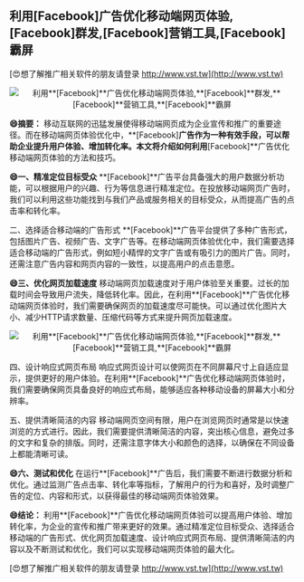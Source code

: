 ## **利用**[Facebook]**广告优化移动端网页体验,**[Facebook]**群发,**[Facebook]**营销工具,**[Facebook]**霸屏**

[😍想了解推广相关软件的朋友请登录 http://www.vst.tw](http://www.vst.tw)

 <center><img src="https://vst.tw/MP4/tuiguang/png/2.png" alt="利用**[Facebook]**广告优化移动端网页体验,**[Facebook]**群发,**[Facebook]**营销工具,**[Facebook]**霸屏"></center>

**😄摘要：**
移动互联网的迅猛发展使得移动端网页成为企业宣传和推广的重要途径。而在移动端网页体验优化中，**[Facebook]**广告作为一种有效手段，可以帮助企业提升用户体验、增加转化率。本文将介绍如何利用**[Facebook]**广告优化移动端网页体验的方法和技巧。

**😄一、精准定位目标受众**
**[Facebook]**广告平台具备强大的用户数据分析功能，可以根据用户的兴趣、行为等信息进行精准定位。在投放移动端网页广告时，我们可以利用这些功能找到与我们产品或服务相关的目标受众，从而提高广告的点击率和转化率。

二、选择适合移动端的广告形式
**[Facebook]**广告平台提供了多种广告形式，包括图片广告、视频广告、文字广告等。在移动端网页体验优化中，我们需要选择适合移动端的广告形式，例如短小精悍的文字广告或有吸引力的图片广告。同时，还需注意广告内容和网页内容的一致性，以提高用户的点击意愿。

**😄三、优化网页加载速度**
移动端网页加载速度对于用户体验至关重要。过长的加载时间会导致用户流失，降低转化率。因此，在利用**[Facebook]**广告优化移动端网页体验时，我们需要确保网页的加载速度尽可能快。可以通过优化图片大小、减少HTTP请求数量、压缩代码等方式来提升网页加载速度。

 <center><img src="https://vst.tw/MP4/tuiguang/png/7.png" alt="利用**[Facebook]**广告优化移动端网页体验,**[Facebook]**群发,**[Facebook]**营销工具,**[Facebook]**霸屏"></center>

四、设计响应式网页布局
响应式网页设计可以使网页在不同屏幕尺寸上自适应显示，提供更好的用户体验。在利用**[Facebook]**广告优化移动端网页体验时，我们需要确保网页具备良好的响应式布局，能够适应各种移动设备的屏幕大小和分辨率。

五、提供清晰简洁的内容
移动端网页空间有限，用户在浏览网页时通常是以快速浏览的方式进行。因此，我们需要提供清晰简洁的内容，突出核心信息，避免过多的文字和复杂的排版。同时，还需注意字体大小和颜色的选择，以确保在不同设备上都能清晰可读。

**😄六、测试和优化**
在运行**[Facebook]**广告后，我们需要不断进行数据分析和优化。通过监测广告点击率、转化率等指标，了解用户的行为和喜好，及时调整广告的定位、内容和形式，以获得最佳的移动端网页体验效果。

**😄结论：**
利用**[Facebook]**广告优化移动端网页体验可以提高用户体验、增加转化率，为企业的宣传和推广带来更好的效果。通过精准定位目标受众、选择适合移动端的广告形式、优化网页加载速度、设计响应式网页布局、提供清晰简洁的内容以及不断测试和优化，我们可以实现移动端网页体验的最大化。

[😍想了解推广相关软件的朋友请登录 http://www.vst.tw](http://www.vst.tw)



